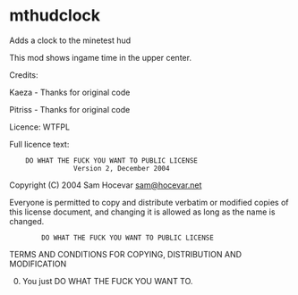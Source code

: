 # mthudclock
Adds a clock to the minetest hud

This mod shows ingame time in the upper center.

Credits:

Kaeza - Thanks for original code

Pitriss - Thanks for original code

Licence: WTFPL

Full licence text:

        DO WHAT THE FUCK YOU WANT TO PUBLIC LICENSE
                    Version 2, December 2004

 Copyright (C) 2004 Sam Hocevar <sam@hocevar.net>

 Everyone is permitted to copy and distribute verbatim or modified
 copies of this license document, and changing it is allowed as long
 as the name is changed.

            DO WHAT THE FUCK YOU WANT TO PUBLIC LICENSE
   TERMS AND CONDITIONS FOR COPYING, DISTRIBUTION AND MODIFICATION

  0. You just DO WHAT THE FUCK YOU WANT TO.
